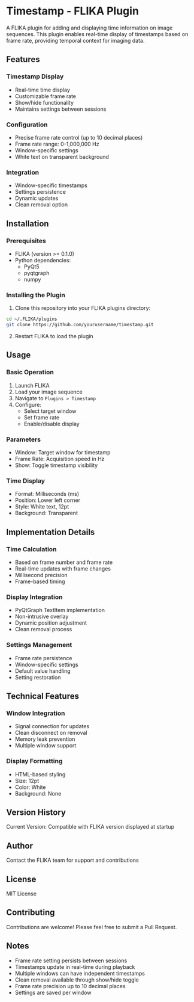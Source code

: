 # Timestamp - FLIKA Plugin

A FLIKA plugin for adding and displaying time information on image sequences. This plugin enables real-time display of timestamps based on frame rate, providing temporal context for imaging data.

## Features

### Timestamp Display
- Real-time time display
- Customizable frame rate
- Show/hide functionality
- Maintains settings between sessions

### Configuration
- Precise frame rate control (up to 10 decimal places)
- Frame rate range: 0-1,000,000 Hz
- Window-specific settings
- White text on transparent background

### Integration
- Window-specific timestamps
- Settings persistence
- Dynamic updates
- Clean removal option

## Installation

### Prerequisites
- FLIKA (version >= 0.1.0)
- Python dependencies:
  - PyQt5
  - pyqtgraph
  - numpy

### Installing the Plugin
1. Clone this repository into your FLIKA plugins directory:
```bash
cd ~/.FLIKA/plugins
git clone https://github.com/yourusername/timestamp.git
```

2. Restart FLIKA to load the plugin

## Usage

### Basic Operation
1. Launch FLIKA
2. Load your image sequence
3. Navigate to `Plugins > Timestamp`
4. Configure:
   - Select target window
   - Set frame rate
   - Enable/disable display

### Parameters
- Window: Target window for timestamp
- Frame Rate: Acquisition speed in Hz
- Show: Toggle timestamp visibility

### Time Display
- Format: Milliseconds (ms)
- Position: Lower left corner
- Style: White text, 12pt
- Background: Transparent

## Implementation Details

### Time Calculation
- Based on frame number and frame rate
- Real-time updates with frame changes
- Millisecond precision
- Frame-based timing

### Display Integration
- PyQtGraph TextItem implementation
- Non-intrusive overlay
- Dynamic position adjustment
- Clean removal process

### Settings Management
- Frame rate persistence
- Window-specific settings
- Default value handling
- Setting restoration

## Technical Features

### Window Integration
- Signal connection for updates
- Clean disconnect on removal
- Memory leak prevention
- Multiple window support

### Display Formatting
- HTML-based styling
- Size: 12pt
- Color: White
- Background: None

## Version History

Current Version: Compatible with FLIKA version displayed at startup

## Author

Contact the FLIKA team for support and contributions

## License

MIT License

## Contributing

Contributions are welcome! Please feel free to submit a Pull Request.

## Notes

- Frame rate setting persists between sessions
- Timestamps update in real-time during playback
- Multiple windows can have independent timestamps
- Clean removal available through show/hide toggle
- Frame rate precision up to 10 decimal places
- Settings are saved per window